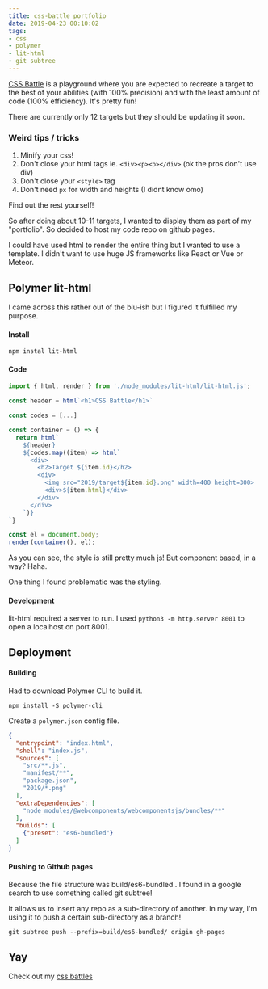 ```yaml
---
title: css-battle portfolio
date: 2019-04-23 00:10:02
tags:
- css
- polymer
- lit-html
- git subtree
---
```


[CSS Battle](http://cssbattle.dev) is a playground <!-- excerpt -->where you are expected to recreate a target to the best of your abilities (with 100% precision) and with the least amount of code (100% efficiency). It's pretty fun! 

There are currently only 12 targets but they should be updating it soon.

### Weird tips / tricks
1. Minify your css!
2. Don't close your html tags ie. `<div><p><p></div>` (ok the pros don't use div)
3. Don't close your `<style>` tag
4. Don't need `px` for width and heights (I didnt know omo)

Find out the rest yourself!

So after doing about 10-11 targets, I wanted to display them as part of my "portfolio". So decided to host my code repo on github pages. 

I could have used html to render the entire thing but I wanted to use a template. I didn't want to use huge JS frameworks like React or Vue or Meteor.

## Polymer lit-html
I came across this rather out of the blu-ish but I figured it fulfilled my purpose. 

#### Install
```
npm instal lit-html
```

#### Code

```js
import { html, render } from './node_modules/lit-html/lit-html.js';

const header = html`<h1>CSS Battle</h1>`

const codes = [...]

const container = () => {
  return html`
    ${header}
    ${codes.map((item) => html`
      <div>
        <h2>Target ${item.id}</h2>
        <div>
          <img src="2019/target${item.id}.png" width=400 height=300>
          <div>${item.html}</div>
        </div>
      </div>
    `)}
`}

const el = document.body;
render(container(), el);
```

As you can see, the style is still pretty much js! But component based, in a way? Haha. 

One thing I found problematic was the styling. 

#### Development
lit-html required a server to run. I used `python3 -m http.server 8001` to open a localhost on port 8001.

## Deployment
#### Building
Had to download Polymer CLI to build it.
```
npm install -S polymer-cli
```

Create a `polymer.json` config file.
```json
{
  "entrypoint": "index.html",
  "shell": "index.js",
  "sources": [
    "src/**.js",
    "manifest/**",
    "package.json",
    "2019/*.png"
  ],
  "extraDependencies": [
    "node_modules/@webcomponents/webcomponentsjs/bundles/**"
  ],
  "builds": [
    {"preset": "es6-bundled"}
  ]
}
```
#### Pushing to Github pages
Because the file structure was build/es6-bundled.. I found in a google search to use something called git subtree!

It allows us to insert any repo as a sub-directory of another. In my way, I'm using it to push a certain sub-directory as a branch! 
```
git subtree push --prefix=build/es6-bundled/ origin gh-pages
```

## Yay
Check out my [css battles](https://kohrongying.github.io/css-battle/)